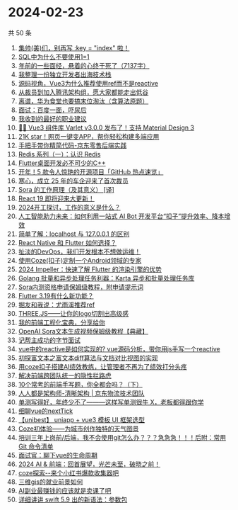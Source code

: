 # 2024-02-23

共 50 条

<!-- BEGIN JUEJIN -->
<!-- 最后更新时间 2024-02-23 00:07:23 +0800 -->
1. [集帅(美)们，别再写 :key = "index" 啦！](https://juejin.cn/post/7337513012394115111)
1. [SQL中为什么不要使用1=1](https://juejin.cn/post/7337513754970095667)
1. [年前的一些面经，悬着的心终于死了（7137字）](https://juejin.cn/post/7337874795684724772)
1. [我整理一份独立开发者出海技术栈](https://juejin.cn/post/7337655627420368935)
1. [源码视角，Vue3为什么推荐使用ref而不是reactive](https://juejin.cn/post/7329539838776246272)
1. [从裁员到加入腾讯架构组，愿大家都能走出低谷](https://juejin.cn/post/7337489263877111842)
1. [离谱，华为食堂也要搞末位淘汰（含算法原题）](https://juejin.cn/post/7337481770408050697)
1. [面试：百度一面，吓尿后](https://juejin.cn/post/7337269117970432038)
1. [我收到的最好的职业建议](https://juejin.cn/post/7337227407365423131)
1. [🎉🎉  Vue3 组件库 Varlet v3.0.0 发布了！支持 Material Design 3](https://juejin.cn/post/7337573189516410920)
1. [21K star！网页一键变APP，帮你轻松构建多端应用](https://juejin.cn/post/7337246774359719999)
1. [手把手带你精简代码-京东零售后端实践](https://juejin.cn/post/7337247324681093129)
1. [Redis 系列（一）：认识 Redis](https://juejin.cn/post/7337298499820797987)
1. [Flutter桌面开发必不可少的C++](https://juejin.cn/post/7337125978803470388)
1. [开年！5 款令人惊艳的开源项目「GitHub 热点速览」](https://juejin.cn/post/7337225888264060982)
1. [寒心，成立 25 年的车企迎来了首次裁员](https://juejin.cn/post/7337918042254671898)
1. [Sora 的工作原理（及其意义） [译]](https://juejin.cn/post/7337115760408248372)
1. [React 19 即将迎来大更新！](https://juejin.cn/post/7337668768678559755)
1. [2024开工探讨，工作的意义是什么？](https://juejin.cn/post/7337215051264884748)
1. [人工智能助力未来：如何利用一站式 AI Bot 开发平台“扣子”提升效率、降本增效](https://juejin.cn/post/7337946762357899264)
1. [简单了解：localhost 与 127.0.0.1 的区别](https://juejin.cn/post/7337120495572041728)
1. [React Native 和 Flutter 如何选择？](https://juejin.cn/post/7337112002551955494)
1. [扯淡的DevOps，我们开发根本不想做运维！](https://juejin.cn/post/7336779196600909878)
1. [使用Coze(扣子)定制一个Android领域的专家](https://juejin.cn/post/7337867671096066086)
1. [2024 Impeller：快速了解 Flutter 的渲染引擎的优势](https://juejin.cn/post/7337898389450080306)
1. [Golang 批量和异步处理任务利器：Karta 异步和批量处理任务库](https://juejin.cn/post/7337898389449457714)
1. [Sora内测资格申请保姆级教程，附申请提示词](https://juejin.cn/post/7337586144433815586)
1. [Flutter 3.19有什么新功能？](https://juejin.cn/post/7337169269950873635)
1. [掘友和我说：尤雨溪推荐ref](https://juejin.cn/post/7337534871369990156)
1. [THREE.JS——让你的logo切割出高级感](https://juejin.cn/post/7337169269951283235)
1. [我的前端工程化宝典，分享给你](https://juejin.cn/post/7337932392369864742)
1. [OpenAI Sora文本生成视频保姆级教程【典藏】](https://juejin.cn/post/7337112002551971878)
1. [记帮主成功的字节面试](https://juejin.cn/post/7337918042254917658)
1. [vue中的reactive是如何实现的? vue源码分析，带你用js手写一个reactive](https://juejin.cn/post/7337216565097644069)
1. [初探富文本之富文本diff算法与文档对比视图的实现](https://juejin.cn/post/7337169269951676451)
1. [用coze扣子搭建AI绩效教练，让管理者不再为了绩效打分头疼](https://juejin.cn/post/7337865297849860147)
1. [解决前端跨团队统一的隐性拦路虎](https://juejin.cn/post/7337589994464854016)
1. [10个常考的前端手写题，你全都会吗？（下）](https://juejin.cn/post/7337519776795066377)
1. [人人都是架构师-清晰架构 | 京东物流技术团队](https://juejin.cn/post/7337533680239231030)
1. [单测写得好，年终少不了———这样写单测很牛 X，老板都得跟你学](https://juejin.cn/post/7337153453897121803)
1. [细聊vue的nextTick](https://juejin.cn/post/7337958423780638747)
1. [【unibest】 uniapp  + vue3 模板 UI 框架选型](https://juejin.cn/post/7337513012393607207)
1. [Coze初体验——为城市创作独特的天气图景](https://juejin.cn/post/7330331064369463334)
1. [培训三年上岗前/后端，我不会使用git怎么办？？？急急急！！！后附：常用 Git 命令清单](https://juejin.cn/post/7337534871369891852)
1. [面试官：聊下vue的生命周期](https://juejin.cn/post/7337269117970268198)
1. [2024 AI & 前端：回首展望，光芒未至，破晓之前！](https://juejin.cn/post/7337335999611174924)
1. [coze探索--来个小红书爆款收集器吧](https://juejin.cn/post/7337489263876145186)
1. [三维gis的就业前景如何](https://juejin.cn/post/7337188759060267023)
1. [AI副业最赚钱的应该就是卖课了吧](https://juejin.cn/post/7337849561480839231)
1. [详细讲讲 swift 5.9 出的新语法：参数包](https://juejin.cn/post/7337225888264519734)
<!-- END JUEJIN -->